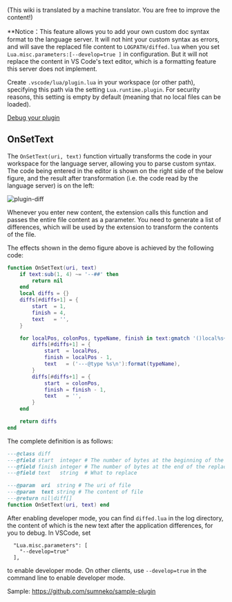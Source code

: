 (This wiki is translated by a machine translator. You are free to improve the content!)

**Notice：This feature allows you to add your own custom doc syntax format to the language server. It will not hint your custom syntax as errors, and will save the replaced file content to `LOGPATH/diffed.lua` when you set `Lua.misc.parameters:[--develop=true ]` in configuration. But it will not replace the content in VS Code's text editor, which is a formatting feature this server does not implement.

Create `.vscode/lua/plugin.lua` in your workspace (or other path), specifying this path via the setting `Lua.runtime.plugin`.
For security reasons, this setting is empty by default (meaning that no local files can be loaded).

[Debug your plugin](https://github.com/sumneko/lua-language-server/wiki/Debug)

## OnSetText

The `OnSetText(uri, text)` function virtually transforms the code in your workspace for the language server, allowing you to parse custom syntax. The code being entered in the editor is shown on the right side of the below figure, and the result after transformation (i.e. the code read by the language server) is on the left:

![plugin-diff](https://github.com/sumneko/vscode-lua/blob/master/images/plugin-diff.gif?raw=true)

Whenever you enter new content, the extension calls this function and passes the entire file content as a parameter. You need to generate a list of differences, which will be used by the extension to transform the contents of the file.

The effects shown in the demo figure above is achieved by the following code:

```lua
function OnSetText(uri, text)
    if text:sub(1, 4) ~= '--##' then
        return nil
    end
    local diffs = {}
    diffs[#diffs+1] = {
        start  = 1,
        finish = 4,
        text   = '',
    }

    for localPos, colonPos, typeName, finish in text:gmatch '()local%s+[%w_]+()%s*%:%s*([%w_]+)()' do
        diffs[#diffs+1] = {
            start  = localPos,
            finish = localPos - 1,
            text   = ('---@type %s\n'):format(typeName),
        }
        diffs[#diffs+1] = {
            start  = colonPos,
            finish = finish - 1,
            text   = '',
        }
    end

    return diffs
end
```

The complete definition is as follows:

```lua
---@class diff
---@field start  integer # The number of bytes at the beginning of the replacement
---@field finish integer # The number of bytes at the end of the replacement
---@field text   string  # What to replace

---@param  uri  string # The uri of file
---@param  text string # The content of file
---@return nil|diff[]
function OnSetText(uri, text) end
```

After enabling developer mode, you can find `diffed.lua` in the log directory, the content of which is the new text after the application differences, for you to debug.
In VSCode, set

```
  "Lua.misc.parameters": [
    "--develop=true"
  ],
``` 
to enable developer mode.
On other clients, use `--develop=true` in the command line to enable developer mode.

Sample: https://github.com/sumneko/sample-plugin